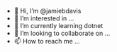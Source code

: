 - 👋 Hi, I’m @jamiebdavis
- 👀 I’m interested in ...
- 🌱 I’m currently learning dotnet
- 💞️ I’m looking to collaborate on ...
- 📫 How to reach me ...

<!---
jamiebdavis/jamiebdavis is a ✨ special ✨ repository because its `README.md` (this file) appears on your GitHub profile.
You can click the Preview link to take a look at your changes.
--->
